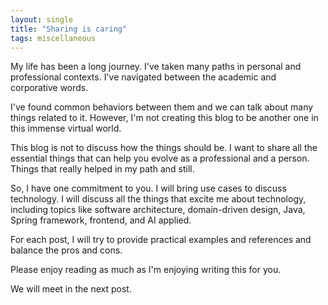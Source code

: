 ```yaml
---
layout: single
title: "Sharing is caring"
tags: miscellaneous
---
```


My life has been a long journey. I've taken many paths in personal and professional contexts. I've navigated between the academic and corporative words.

I've found common behaviors between them and we can talk about many things related to it. However, I'm not creating this blog to be another one in this immense virtual world.

This blog is not to discuss how the things should be. I want to share all the essential things that can help you evolve as a professional and a person. Things that really helped in my path and still.

So, I have one commitment to you. I will bring use cases to discuss technology. I will discuss all the things that excite me about technology, including topics like software architecture, domain-driven design, Java, Spring framework, frontend, and AI applied.

For each post, I will try to provide practical examples and references and balance the pros and cons.

Please enjoy reading as much as I'm enjoying writing this for you.

We will meet in the next post.
